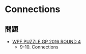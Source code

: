 # Connections

## 問題
- [WPF PUZZLE GP 2016 ROUND 4](../questions/wpfpgp2016-4.md)
	- 9-10. Connections
